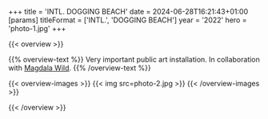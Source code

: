 +++
title = 'INTL. DOGGING BEACH'
date = 2024-06-28T16:21:43+01:00
[params]
    titleFormat = ['INTL.', 'DOGGING BEACH']
    year = '2022'
    hero = 'photo-1.jpg'
+++

{{< overview >}}

{{% overview-text %}}
Very important public art installation. In collaboration with [Magdala Wild](https://www.instagram.com/magdalawild_/).
{{% /overview-text %}}

{{< overview-images >}}
{{< img src=photo-2.jpg >}}
{{< /overview-images >}}

{{< /overview >}}